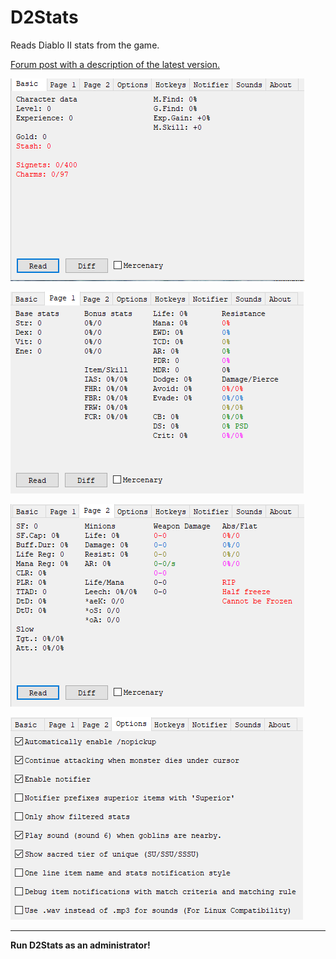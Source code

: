 # D2Stats

Reads Diablo II stats from the game.

[Forum post with a description of the latest version.]((https://forum.median-xl.com/viewtopic.php?p=599923#p599923))


![D2Stats window screenshot](Assets/screenshot1.png "D2Stats window screenshot")


![D2Stats window screenshot](Assets/screenshot2.png "D2Stats window screenshot")


![D2Stats window screenshot](Assets/screenshot3.png "D2Stats window screenshot")


![D2Stats window screenshot](Assets/screenshot4.png "D2Stats window screenshot")
____
**Run D2Stats as an administrator!**

